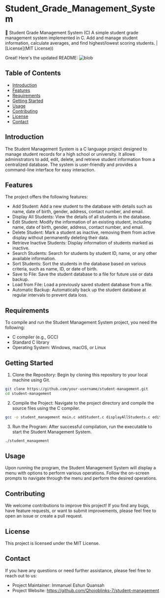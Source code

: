# Student_Grade_Management_System
📘 Student Grade Management System (C)  A simple student grade management system implemented in C. Add and manage student information, calculate averages, and find highest/lowest scoring students.  | [License](MIT License))

Great! Here's the updated README:
![blob](https://github.com/Qhojoblinks-7/Student_Grade_Management_System/assets/124244985/118efce1-8d2b-497d-8793-1cd477c80548)



## Table of Contents
- [Introduction](#introduction)
- [Features](#features)
- [Requirements](#requirements)
- [Getting Started](#getting-started)
- [Usage](#usage)
- [Contributing](#contributing)
- [License](#license)
- [Contact](#contact)

## Introduction
The Student Management System is a C language project designed to manage student records for a high school or university. It allows administrators to add, edit, delete, and retrieve student information from a centralized database. The system is user-friendly and provides a command-line interface for easy interaction.

## Features
The project offers the following features:

- Add Student: Add a new student to the database with details such as name, date of birth, gender, address, contact number, and email.
- Display All Students: View the details of all students in the database.
- Edit Student: Modify the information of an existing student, including name, date of birth, gender, address, contact number, and email.
- Delete Student: Mark a student as inactive, removing them from active display without permanently deleting their data.
- Retrieve Inactive Students: Display information of students marked as inactive.
- Search Students: Search for students by student ID, name, or any other available information.
- Sort Students: Sort the students in the database based on various criteria, such as name, ID, or date of birth.
- Save to File: Save the student database to a file for future use or data backup.
- Load from File: Load a previously saved student database from a file.
- Automatic Backup: Automatically back up the student database at regular intervals to prevent data loss.

## Requirements
To compile and run the Student Management System project, you need the following:

- C compiler (e.g., GCC)
- Standard C library
- Operating System: Windows, macOS, or Linux

## Getting Started
1. Clone the Repository: Begin by cloning this repository to your local machine using Git.

```bash
git clone https://github.com/your-username/student-management.git
cd student-management
```

2. Compile the Project: Navigate to the project directory and compile the source files using the C compiler.

```bash
gcc -o student_management main.c addStudent.c displayAllStudents.c editStudent.c deleteStudent.c retrieveInactiveStudents.c searchFunctions.c
```

3. Run the Program: After successful compilation, run the executable to start the Student Management System.

```bash
./student_management
```

## Usage
Upon running the program, the Student Management System will display a menu with options to perform various operations. Follow the on-screen prompts to navigate through the menu and perform the desired operations.

## Contributing
We welcome contributions to improve this project! If you find any bugs, have feature requests, or want to submit improvements, please feel free to open an issue or create a pull request.

## License
This project is licensed under the MIT License.

## Contact
If you have any questions or need further assistance, please feel free to reach out to us:

- Project Maintainer: Immanuel Eshun Quansah
- Project Website: https://github.com/Qhojoblinks-7/student-management
```
